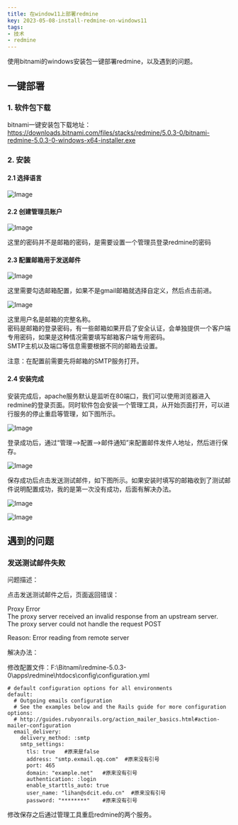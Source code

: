 ```yaml
---
title: 在window11上部署redmine
key: 2023-05-08-install-redmine-on-windows11
tags:
- 技术 
- redmine
---
```


使用bitnami的windows安装包一键部署redmine，以及遇到的问题。

<!--more-->

## 一键部署

### 1. 软件包下载

bitnami一键安装包下载地址：https://downloads.bitnami.com/files/stacks/redmine/5.0.3-0/bitnami-redmine-5.0.3-0-windows-x64-installer.exe

### 2. 安装

#### 2.1 选择语言

![Image](https://raw.githubusercontent.com/hector0536/hector0536.github.io/main/assets/images/install-redmine-on-windows11-1.png)

#### 2.2 创建管理员账户

![Image](https://raw.githubusercontent.com/hector0536/hector0536.github.io/main/assets/images/install-redmine-on-windows11-2.png)

这里的密码并不是邮箱的密码，是需要设置一个管理员登录redmine的密码

#### 2.3 配置邮箱用于发送邮件

![Image](https://raw.githubusercontent.com/hector0536/hector0536.github.io/main/assets/images/install-redmine-on-windows11-3.png)

这里需要勾选邮箱配置，如果不是gmail邮箱就选择自定义，然后点击前进。

![Image](https://raw.githubusercontent.com/hector0536/hector0536.github.io/main/assets/images/install-redmine-on-windows11-4.png)

这里用户名是邮箱的完整名称。  
密码是邮箱的登录密码，有一些邮箱如果开启了安全认证，会单独提供一个客户端专用密码，如果是这种情况需要填写邮箱客户端专用密码。  
SMTP主机以及端口等信息需要根据不同的邮箱去设置。

注意：在配置前需要先将邮箱的SMTP服务打开。

#### 2.4 安装完成

安装完成后，apache服务默认是监听在80端口，我们可以使用浏览器进入redmine的登录页面。同时软件包会安装一个管理工具，从开始页面打开，可以进行服务的停止重启等管理，如下图所示。

![Image](https://raw.githubusercontent.com/hector0536/hector0536.github.io/main/assets/images/install-redmine-on-windows11-5.jpg)

登录成功后，通过“管理-->配置-->邮件通知”来配置邮件发件人地址，然后进行保存。

![Image](https://raw.githubusercontent.com/hector0536/hector0536.github.io/main/assets/images/install-redmine-on-windows11-6.png)

保存成功后点击发送测试邮件，如下图所示。如果安装时填写的邮箱收到了测试邮件说明配置成功，我的是第一次没有成功，后面有解决办法。

![Image](https://raw.githubusercontent.com/hector0536/hector0536.github.io/main/assets/images/install-redmine-on-windows11-7.png)

![Image](https://raw.githubusercontent.com/hector0536/hector0536.github.io/main/assets/images/install-redmine-on-windows11-8.png)



## 遇到的问题

### 发送测试邮件失败

问题描述：

点击发送测试邮件之后，页面返回错误：

Proxy Error  
The proxy server received an invalid response from an upstream server.
The proxy server could not handle the request POST

Reason: Error reading from remote server

解决办法：

修改配置文件：F:\Bitnami\redmine-5.0.3-0\apps\redmine\htdocs\config\configuration.yml

```
# default configuration options for all environments
default:
  # Outgoing emails configuration
  # See the examples below and the Rails guide for more configuration options:
  # http://guides.rubyonrails.org/action_mailer_basics.html#action-mailer-configuration
  email_delivery:
    delivery_method: :smtp
    smtp_settings:
      tls: true   #原来是false
      address: "smtp.exmail.qq.com"  #原来没有引号
      port: 465
      domain: "example.net"   #原来没有引号
      authentication: :login
      enable_starttls_auto: true
      user_name: "lihan@sdcit.edu.cn"  #原来没有引号
      password: "********"    #原来没有引号
```

修改保存之后通过管理工具重启redmine的两个服务。


